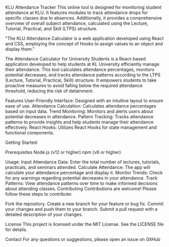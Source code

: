  KLU Attendance Tracker
This online tool is designed for monitoring student attendance at KLU. It features modules to track attendance drops for specific classes due to absences. Additionally, it provides a comprehensive overview of overall subject attendance, calculated using the Lecture, Tutorial, Practical, and Skill (LTPS) structure.

"The KLU Attendance Calculator is a web application developed using React and CSS, employing the concept of Hooks to assign values to an object and display them."

The Attendance Calculator for University Students is a React-based application developed to help students at KL University efficiently manage their attendance. This tool calculates attendance percentages, monitors potential decreases, and tracks attendance patterns according to the LTPS (Lecture, Tutorial, Practical, Skill) structure. It empowers students to take proactive measures to avoid falling below the required attendance threshold, reducing the risk of detainment.

Features
User-Friendly Interface: Designed with an intuitive layout to ensure ease of use.
Attendance Calculation: Calculates attendance percentages based on input data.
Trend Monitoring: Monitors and alerts users about potential decreases in attendance.
Pattern Tracking: Tracks attendance patterns to provide insights and help students manage their attendance effectively.
React Hooks: Utilizes React Hooks for state management and functional components.

Getting Started:

Prerequisites
Node.js (v12 or higher)
npm (v6 or higher)


Usage: 
Input Attendance Data: Enter the total number of lectures, tutorials, practicals, and seminars attended.
Calculate Attendance: The app will calculate your attendance percentage and display it.
Monitor Trends: Check for any warnings regarding potential decreases in your attendance.
Track Patterns: View attendance patterns over time to make informed decisions about attending classes.
Contributing
Contributions are welcome! Please follow these steps to contribute:

Fork the repository.
Create a new branch for your feature or bug fix.
Commit your changes and push them to your branch.
Submit a pull request with a detailed description of your changes.

License
This project is licensed under the MIT License. See the LICENSE file for details.

Contact
For any questions or suggestions, please open an issue on GitHub
